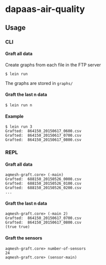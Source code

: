 # dapaas-air-quality

## Usage

### CLI

#### Graft all data

Create graphs from each file in the FTP server

    $ lein run

The graphs are stored in `graphs/`

#### Graft the last n data

    $ lein run n

#### Example

    $ lein run 3
    Grafted:  864150_20150617_0600.csv
    Grafted:  864150_20150617_0700.csv
    Grafted:  864150_20150617_0800.csv

### REPL

#### Graft all data

    aqmesh-graft.core> (-main)
    Grafted:  688150_20150526_0000.csv
    Grafted:  688150_20150526_0100.csv
    Grafted:  688150_20150526_0200.csv
    ...

#### Graft the last n data

    aqmesh-graft.core> (-main 2)
    Grafted:  864150_20150617_0700.csv
    Grafted:  864150_20150617_0800.csv
    (true true)

#### Graft the sensors

    aqmesh-graft.core> number-of-sensors
    24
    aqmesh-graft.core> (sensor-main)
